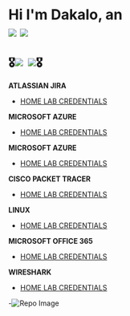 <h1>Hi I'm Dakalo, an <br/><a href="https://github.com/Dakalo-Ndonde15/"><img src="https://img.shields.io/badge/-IT_SUPPORT_SPECIALIST-blue?style=for-the-badge"></a>
<a href="https://www.youtube.com/@dakalondonde"><img src="https://img.shields.io/badge/-YOUTUBER-red?style=for-the-badge&logo=youtube&logoSize=auto&color=%23E10600"></a>

<h2>🎖<a href="https://github.com/Dakalo-Ndonde15/CERTIFICATES/tree/main/Coursera%20Project%20Network"><img src="https://img.shields.io/badge/-HOME_LABS-gold?style=for-the-badge"></a>&nbsp;&nbsp;<a href="https://github.com/Dakalo-Ndonde15/CERTIFICATES/tree/main/Professional-Certificates"><img src="https://img.shields.io/badge/-CREDENTIALS-magenta?style=for-the-badge"></a>🎖</h2>

<b>ATLASSIAN JIRA</b>
  - [HOME LAB CREDENTIALS](https://github.com/Dakalo-Ndonde15/CERTIFICATES/tree/main/Coursera%20Project%20Network/ATLASSIAN%20JIRA-HOME%20LAB)
   
<b>MICROSOFT AZURE</b>
  - [HOME LAB CREDENTIALS](https://github.com/Dakalo-Ndonde15/CERTIFICATES/tree/main/Coursera%20Project%20Network/AZURE-HOME%20LAB)

<b>MICROSOFT AZURE</b>
  - [HOME LAB CREDENTIALS](https://github.com/Dakalo-Ndonde15/CERTIFICATES/tree/main/Coursera%20Project%20Network/AZURE-HOME%20LAB)

<b>CISCO PACKET TRACER</b>
  - [HOME LAB CREDENTIALS](https://github.com/Dakalo-Ndonde15/CERTIFICATES/tree/main/Coursera%20Project%20Network/CISCO%20PACKET%20TRACER-HOME%20LAB)

<b>LINUX </b>
  - [HOME LAB CREDENTIALS](https://github.com/Dakalo-Ndonde15/CERTIFICATES/tree/main/Coursera%20Project%20Network/Linux%20HOME-LABS%20)

<b>MICROSOFT OFFICE 365</b>
  - [HOME LAB CREDENTIALS](https://github.com/Dakalo-Ndonde15/CERTIFICATES/tree/main/Coursera%20Project%20Network/MICROSOFT%20OFFICE365-HOME-LABS)

<b>WIRESHARK</b>
  - [HOME LAB CREDENTIALS](https://github.com/Dakalo-Ndonde15/CERTIFICATES/tree/main/Coursera%20Project%20Network/WIRESHARK-%20HOME%20LAB)
 
 -![Repo Image](https://github.com/Dakalo-Ndonde15/CERTIFICATES/blob/main/Professional-Certificates/coursera-projectnetwork-purplesquare.png)


